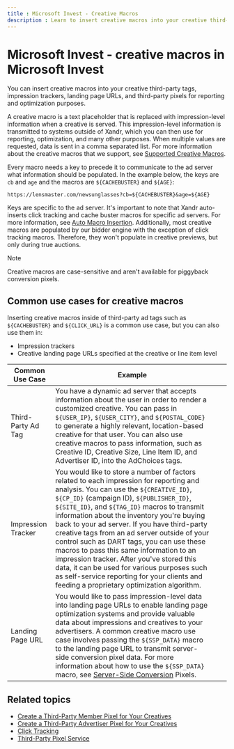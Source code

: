 ```yaml
---
title : Microsoft Invest - Creative Macros
description : Learn to insert creative macros into your creative third-party tags, impression trackers, landing page URLs, and third-party pixels for reporting and optimization purposes.
---
```



#  Microsoft Invest - creative macros in Microsoft Invest

You can insert creative macros into your creative third-party tags,
impression trackers, landing page URLs, and third-party pixels for
reporting and optimization purposes.

A creative macro is a text placeholder that is replaced with
impression-level information when a creative is served. This
impression-level information is transmitted to systems outside of
Xandr, which you can then use for reporting,
optimization, and many other purposes. When multiple values are
requested, data is sent in a comma separated list. For more information
about the creative macros that we support, see [Supported
Creative Macros](supported-creative-macros.md).

<div id="topic_19cd5b1d-3de3-4116-a6e1-bf524c9fee37__p_ed4a63cb-e35d-4d36-a563-66dc572303c7"
>

Every macro needs a key to precede it to communicate to the ad server
what information should be populated. In the example below, the keys are
`cb` and `age` and the macros are `${CACHEBUSTER}` and `${AGE}`:

``` pre
https://lensmaster.com/newsunglasses?cb=${CACHEBUSTER}&age=${AGE}
```

Keys are specific to the ad server. It's important to note that Xandr auto-inserts click tracking and cache
buster macros for specific ad servers. For more information, see [Auto Macro Insertion](auto-macro-insertion.md). Additionally, most creative macros are populated by
our bidder engine with the exception of click tracking macros.
Therefore, they won't populate in creative previews, but only during
true auctions.

> [!NOTE]
> Creative macros are case-sensitive and aren't available for piggyback conversion pixels.

## Common use cases for creative macros

Inserting creative macros inside of third-party ad tags such as
`${CACHEBUSTER}` and `${CLICK_URL}` is a common use case, but you can
also use them in:

- Impression trackers
- Creative landing page URLs specified at the creative or
  line item level

| Common Use Case | Example |  |  |
|---|---|---|---|
 Third-Party Ad Tag | You have a dynamic ad server that accepts information about the user in order to render a customized creative. You can pass in `${USER_IP}`, `${USER_CITY}`, and `${POSTAL_CODE}` to generate a highly relevant, location-based creative for that user. You can also use creative macros to pass information, such as Creative ID, Creative Size, Line Item ID, and Advertiser ID, into the AdChoices tags. |  |  |
| Impression Tracker | You would like to store a number of factors related to each impression for reporting and analysis. You can use the `${CREATIVE_ID}`, `${CP_ID}` (campaign ID), `${PUBLISHER_ID}`, `${SITE_ID}`, and `${TAG_ID}` macros to transmit information about the inventory you're buying back to your ad server. If you have third-party creative tags from an ad server outside of your control such as DART tags, you can use these macros to pass this same information to an impression tracker. After you've stored this data, it can be used for various purposes such as self-service reporting for your clients and feeding a proprietary optimization algorithm. |  |  |
| Landing Page URL | You would like to pass impression-level data into landing page URLs to enable landing page optimization systems and provide valuable data about impressions and creatives to your advertisers. A common creative macro use case involves passing the `${SSP_DATA}` macro to the landing page URL to transmit server-side conversion pixel data. For more information about how to use the `${SSP_DATA}` macro, see [Server-Side Conversion](server-side-conversion-pixels.md) Pixels. |  |  |

## Related topics

- [Create
  a Third-Party Member Pixel for Your Creatives](create-a-third-party-network-pixel-for-your-creatives.md)
- [Create a Third-Party Advertiser Pixel for Your Creatives](create-a-third-party-advertiser-pixel-for-your-creatives.md)
- [Click Tracking](click-tracking.md)
- [Third-Party Pixel Service](../digital-platform-api/third-party-pixel-service.md)
